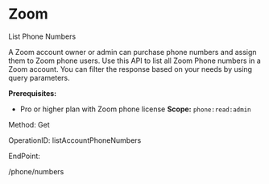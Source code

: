 #     Zoom


List Phone Numbers

A Zoom account owner or admin can purchase phone numbers and assign them to Zoom phone users. Use this API to list all Zoom Phone numbers in a Zoom account. You can filter the response based on your needs by using query parameters.

**Prerequisites:**
* Pro or higher plan with Zoom phone license
**Scope:** `phone:read:admin` 

Method: Get

OperationID: listAccountPhoneNumbers

EndPoint:

/phone/numbers
